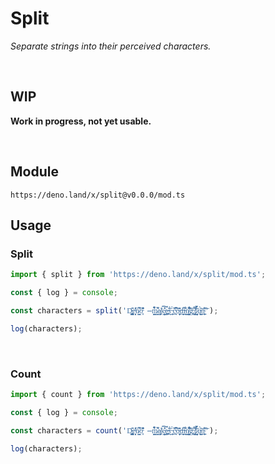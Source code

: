 
# Split

*Separate strings into their perceived characters.*

<br>

## WIP

**Work in progress, not yet usable.**

<br>

## Module

```
https://deno.land/x/split@v0.0.0/mod.ts
```

## Usage

### Split

```js
import { split } from 'https://deno.land/x/split/mod.ts';

const { log } = console;

const characters = split('D̵̢͇̼͕͚̪̎̑e̴̝̝͕̖̽̀͑̾͐ǹ̷̛̻͇͆̋ȍ̵͓̽͐̂̐̆ ̶̪̋̃̇̉m̷̱̙̳̙̤̎̇͂̚a̸̩̳̞͖̍k̵͎͈͇̦̜̝̐̂̎͠͠ę̶̲̪͎̉́͝ŝ̵̗͈̀ ̵͎̥͎͎́c̴̠̤̫̘̏̾͆̌͠o̶̫̦͎͍͙͐̑̏̈͊d̶̠̙͈̼͙͛i̴̟̠͕͋̄͂̕n̸̨̦̳̺̰̗͋̐͛͒͋͝g̶̢͔̃̊̀ ̸̢̡͕͕̤̜͆́̄̓͝f̷͙͍̦͉̳͈̃̇̈́̉̆̀ų̴̲̭̭̰̍̀̄͝ņ̴̥̱̲̤͌̏͘͠ͅ');

log(characters);
```

<br>

### Count

```js
import { count } from 'https://deno.land/x/split/mod.ts';

const { log } = console;

const characters = count('D̵̢͇̼͕͚̪̎̑e̴̝̝͕̖̽̀͑̾͐ǹ̷̛̻͇͆̋ȍ̵͓̽͐̂̐̆ ̶̪̋̃̇̉m̷̱̙̳̙̤̎̇͂̚a̸̩̳̞͖̍k̵͎͈͇̦̜̝̐̂̎͠͠ę̶̲̪͎̉́͝ŝ̵̗͈̀ ̵͎̥͎͎́c̴̠̤̫̘̏̾͆̌͠o̶̫̦͎͍͙͐̑̏̈͊d̶̠̙͈̼͙͛i̴̟̠͕͋̄͂̕n̸̨̦̳̺̰̗͋̐͛͒͋͝g̶̢͔̃̊̀ ̸̢̡͕͕̤̜͆́̄̓͝f̷͙͍̦͉̳͈̃̇̈́̉̆̀ų̴̲̭̭̰̍̀̄͝ņ̴̥̱̲̤͌̏͘͠ͅ');

log(characters);
```


